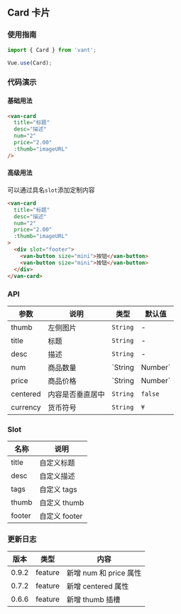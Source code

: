 ## Card 卡片

### 使用指南
``` javascript
import { Card } from 'vant';

Vue.use(Card);
```

### 代码演示

#### 基础用法

```html
<van-card
  title="标题"
  desc="描述"
  num="2"
  price="2.00"
  :thumb="imageURL"
/>
```

#### 高级用法
可以通过具名`slot`添加定制内容

```html
<van-card
  title="标题"
  desc="描述"  
  num="2"
  price="2.00"
  :thumb="imageURL"
>
  <div slot="footer">
    <van-button size="mini">按钮</van-button>
    <van-button size="mini">按钮</van-button>
  </div>
</van-card>
```

### API

| 参数 | 说明 | 类型 | 默认值 |
|-----------|-----------|-----------|-------------|
| thumb | 左侧图片 | `String` | - |
| title | 标题 | `String` | - |
| desc | 描述 | `String` | - |
| num | 商品数量 | `String | Number` | - |
| price | 商品价格 | `String | Number` | - |
| centered | 内容是否垂直居中 | `String` | `false` |
| currency | 货币符号 |  `String` | `¥` |

### Slot

| 名称 | 说明 |
|-----------|-----------|
| title | 自定义标题 |
| desc | 自定义描述 |
| tags | 自定义 tags |
| thumb | 自定义 thumb |
| footer | 自定义 footer |

### 更新日志

| 版本 | 类型 | 内容 |
|-----------|-----------|-----------|
| 0.9.2 | feature | 新增 num 和 price 属性
| 0.7.2 | feature | 新增 centered 属性
| 0.6.6 | feature | 新增 thumb 插槽
